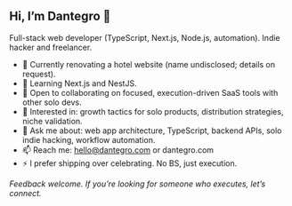 ## Hi, I’m Dantegro 👋

Full-stack web developer (TypeScript, Next.js, Node.js, automation). Indie hacker and freelancer.

- 🔭 Currently renovating a hotel website (name undisclosed; details on request).
- 🌱 Learning Next.js and NestJS.
- 👯 Open to collaborating on focused, execution-driven SaaS tools with other solo devs.
- 🤔 Interested in: growth tactics for solo products, distribution strategies, niche validation.
- 💬 Ask me about: web app architecture, TypeScript, backend APIs, solo indie hacking, workflow automation.
- 📫 Reach me: [hello@dantegro.com](mailto:hello@dantegro.com) or dantegro.com
- ⚡ I prefer shipping over celebrating. No BS, just execution.

*Feedback welcome. If you’re looking for someone who executes, let’s connect.*
